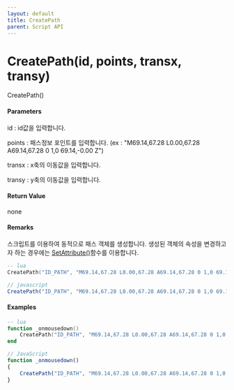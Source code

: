 ```yaml
---
layout: default
title: CreatePath
parent: Script API
---
```

# CreatePath\(id, points, transx, transy\)

CreatePath\(\)

#### Parameters

id : id값을 입력합니다.

points : 패스정보 포인트를 입력합니다. \(ex : "M69.14,67.28 L0.00,67.28 A69.14,67.28 0 1,0 69.14,-0.00 Z"\)

transx : x축의 이동값을 입력합니다.

transy : y축의 이동값을 입력합니다.

#### Return Value

none

#### Remarks

스크립트를 이용하여 동적으로 패스 객체를 생성합니다. 생성된 객체의 속성을 변경하고자 하는 경우에는 [SetAttribute\(\)](https://expnuni.gitbooks.io/enuspace/content/ScriptAPI/SetAttribute.html)함수를 이용합니다.

```lua
-- lua
CreatePath("ID_PATH", "M69.14,67.28 L0.00,67.28 A69.14,67.28 0 1,0 69.14,-0.00 Z", 0, 0)
```

```js
// javascript
CreatePath("ID_PATH", "M69.14,67.28 L0.00,67.28 A69.14,67.28 0 1,0 69.14,-0.00 Z", 0, 0);
```

#### 

#### Examples

```lua
-- lua
function _onmousedown()
    CreatePath("ID_PATH", "M69.14,67.28 L0.00,67.28 A69.14,67.28 0 1,0 69.14,-0.00 Z", 0, 0)
end
```

```js
// JavaScript
function _onmousedown()
{    
    CreatePath("ID_PATH", "M69.14,67.28 L0.00,67.28 A69.14,67.28 0 1,0 69.14,-0.00 Z", 0, 0);
}
```



